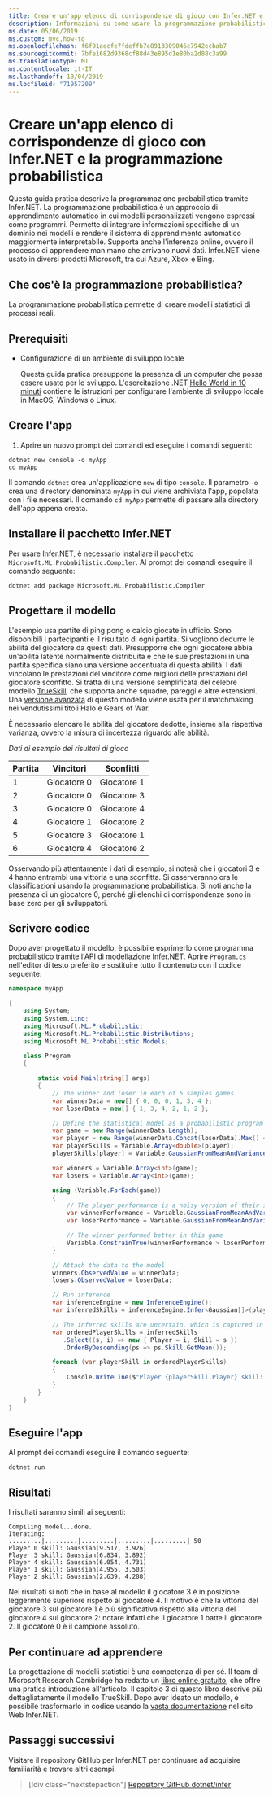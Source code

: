 ```yaml
---
title: Creare un'app elenco di corrispondenze di gioco con Infer.NET e la programmazione probabilistica
description: Informazioni su come usare la programmazione probabilistica con Infer.NET per creare un'app elenco di corrispondenze di gioco basata su una versione semplificata di TrueSkill.
ms.date: 05/06/2019
ms.custom: mvc,how-to
ms.openlocfilehash: f6f91aecfe7fdeffb7e8913309046c7942ecbab7
ms.sourcegitcommit: 7bfe1682d9368cf88d43e895d1e80ba2d88c3a99
ms.translationtype: MT
ms.contentlocale: it-IT
ms.lasthandoff: 10/04/2019
ms.locfileid: "71957209"
---
```

# <a name="create-a-game-match-up-list-app-with-infernet-and-probabilistic-programming"></a>Creare un'app elenco di corrispondenze di gioco con Infer.NET e la programmazione probabilistica

Questa guida pratica descrive la programmazione probabilistica tramite Infer.NET. La programmazione probabilistica è un approccio di apprendimento automatico in cui modelli personalizzati vengono espressi come programmi. Permette di integrare informazioni specifiche di un dominio nei modelli e rendere il sistema di apprendimento automatico maggiormente interpretabile. Supporta anche l'inferenza online, ovvero il processo di apprendere man mano che arrivano nuovi dati. Infer.NET viene usato in diversi prodotti Microsoft, tra cui Azure, Xbox e Bing.

## <a name="what-is-probabilistic-programming"></a>Che cos'è la programmazione probabilistica?

La programmazione probabilistica permette di creare modelli statistici di processi reali.

## <a name="prerequisites"></a>Prerequisiti

- Configurazione di un ambiente di sviluppo locale

  Questa guida pratica presuppone la presenza di un computer che possa essere usato per lo sviluppo. L'esercitazione .NET [Hello World in 10 minuti](https://dotnet.microsoft.com/learn/dotnet/hello-world-tutorial/intro) contiene le istruzioni per configurare l'ambiente di sviluppo locale in MacOS, Windows o Linux.

## <a name="create-your-app"></a>Creare l'app

1. Aprire un nuovo prompt dei comandi ed eseguire i comandi seguenti:

```dotnetcli
dotnet new console -o myApp
cd myApp
```

Il comando `dotnet` crea un'applicazione `new` di tipo `console`. Il parametro `-o` crea una directory denominata `myApp` in cui viene archiviata l'app, popolata con i file necessari. Il comando `cd myApp` permette di passare alla directory dell'app appena creata.

## <a name="install-infernet-package"></a>Installare il pacchetto Infer.NET

Per usare Infer.NET, è necessario installare il pacchetto `Microsoft.ML.Probabilistic.Compiler`. Al prompt dei comandi eseguire il comando seguente:

```dotnetcli
dotnet add package Microsoft.ML.Probabilistic.Compiler
```

## <a name="design-your-model"></a>Progettare il modello

L'esempio usa partite di ping pong o calcio giocate in ufficio. Sono disponibili i partecipanti e il risultato di ogni partita.  Si vogliono dedurre le abilità del giocatore da questi dati. Presupporre che ogni giocatore abbia un'abilità latente normalmente distribuita e che le sue prestazioni in una partita specifica siano una versione accentuata di questa abilità. I dati vincolano le prestazioni del vincitore come migliori delle prestazioni del giocatore sconfitto. Si tratta di una versione semplificata del celebre modello [TrueSkill](https://www.microsoft.com/en-us/research/project/trueskill-ranking-system/), che supporta anche squadre, pareggi e altre estensioni. Una [versione avanzata](https://www.microsoft.com/en-us/research/publication/trueskill-2-improved-bayesian-skill-rating-system/) di questo modello viene usata per il matchmaking nei vendutissimi titoli Halo e Gears of War.

È necessario elencare le abilità del giocatore dedotte, insieme alla rispettiva varianza, ovvero la misura di incertezza riguardo alle abilità.

*Dati di esempio dei risultati di gioco*

Partita |Vincitori | Sconfitti
---------|----------|---------
 1 | Giocatore 0 | Giocatore 1
 2 | Giocatore 0 | Giocatore 3
 3 | Giocatore 0 | Giocatore 4
 4 | Giocatore 1 | Giocatore 2
 5 | Giocatore 3 | Giocatore 1
 6 | Giocatore 4 | Giocatore 2

Osservando più attentamente i dati di esempio, si noterà che i giocatori 3 e 4 hanno entrambi una vittoria e una sconfitta. Si osserveranno ora le classificazioni usando la programmazione probabilistica. Si noti anche la presenza di un giocatore 0, perché gli elenchi di corrispondenze sono in base zero per gli sviluppatori.

## <a name="write-some-code"></a>Scrivere codice

Dopo aver progettato il modello, è possibile esprimerlo come programma probabilistico tramite l'API di modellazione Infer.NET. Aprire `Program.cs` nell'editor di testo preferito e sostituire tutto il contenuto con il codice seguente:

```csharp
namespace myApp

{
    using System;
    using System.Linq;
    using Microsoft.ML.Probabilistic;
    using Microsoft.ML.Probabilistic.Distributions;
    using Microsoft.ML.Probabilistic.Models;

    class Program
    {

        static void Main(string[] args)
        {
            // The winner and loser in each of 6 samples games
            var winnerData = new[] { 0, 0, 0, 1, 3, 4 };
            var loserData = new[] { 1, 3, 4, 2, 1, 2 };

            // Define the statistical model as a probabilistic program
            var game = new Range(winnerData.Length);
            var player = new Range(winnerData.Concat(loserData).Max() + 1);
            var playerSkills = Variable.Array<double>(player);
            playerSkills[player] = Variable.GaussianFromMeanAndVariance(6, 9).ForEach(player);

            var winners = Variable.Array<int>(game);
            var losers = Variable.Array<int>(game);

            using (Variable.ForEach(game))
            {
                // The player performance is a noisy version of their skill
                var winnerPerformance = Variable.GaussianFromMeanAndVariance(playerSkills[winners[game]], 1.0);
                var loserPerformance = Variable.GaussianFromMeanAndVariance(playerSkills[losers[game]], 1.0);

                // The winner performed better in this game
                Variable.ConstrainTrue(winnerPerformance > loserPerformance);
            }

            // Attach the data to the model
            winners.ObservedValue = winnerData;
            losers.ObservedValue = loserData;

            // Run inference
            var inferenceEngine = new InferenceEngine();
            var inferredSkills = inferenceEngine.Infer<Gaussian[]>(playerSkills);

            // The inferred skills are uncertain, which is captured in their variance
            var orderedPlayerSkills = inferredSkills
               .Select((s, i) => new { Player = i, Skill = s })
               .OrderByDescending(ps => ps.Skill.GetMean());

            foreach (var playerSkill in orderedPlayerSkills)
            {
                Console.WriteLine($"Player {playerSkill.Player} skill: {playerSkill.Skill}");
            }
        }
    }
}
```

## <a name="run-your-app"></a>Eseguire l'app

Al prompt dei comandi eseguire il comando seguente:

```dotnetcli
dotnet run
```

## <a name="results"></a>Risultati

I risultati saranno simili ai seguenti:

```console
Compiling model...done.
Iterating:
.........|.........|.........|.........|.........| 50
Player 0 skill: Gaussian(9.517, 3.926)
Player 3 skill: Gaussian(6.834, 3.892)
Player 4 skill: Gaussian(6.054, 4.731)
Player 1 skill: Gaussian(4.955, 3.503)
Player 2 skill: Gaussian(2.639, 4.288)
```

Nei risultati si noti che in base al modello il giocatore 3 è in posizione leggermente superiore rispetto al giocatore 4. Il motivo è che la vittoria del giocatore 3 sul giocatore 1 è più significativa rispetto alla vittoria del giocatore 4 sul giocatore 2: notare infatti che il giocatore 1 batte il giocatore 2. Il giocatore 0 è il campione assoluto.

## <a name="keep-learning"></a>Per continuare ad apprendere

La progettazione di modelli statistici è una competenza di per sé. Il team di Microsoft Research Cambridge ha redatto un [libro online gratuito](http://mbmlbook.com/), che offre una pratica introduzione all'articolo. Il capitolo 3 di questo libro descrive più dettagliatamente il modello TrueSkill. Dopo aver ideato un modello, è possibile trasformarlo in codice usando la [vasta documentazione](https://dotnet.github.io/infer/) nel sito Web Infer.NET.

## <a name="next-steps"></a>Passaggi successivi

Visitare il repository GitHub per Infer.NET per continuare ad acquisire familiarità e trovare altri esempi.
> [!div class="nextstepaction"]
> [Repository GitHub dotnet/infer](https://github.com/dotnet/infer)
